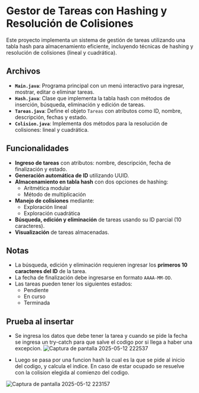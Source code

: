 
# Gestor de Tareas con Hashing y Resolución de Colisiones

Este proyecto implementa un sistema de gestión de tareas utilizando una tabla hash para almacenamiento eficiente, incluyendo técnicas de hashing y resolución de colisiones (lineal y cuadrática).

## Archivos

- **`Main.java`**: Programa principal con un menú interactivo para ingresar, mostrar, editar o eliminar tareas.
- **`Hash.java`**: Clase que implementa la tabla hash con métodos de inserción, búsqueda, eliminación y edición de tareas.
- **`Tareas.java`**: Define el objeto `Tareas` con atributos como ID, nombre, descripción, fechas y estado.
- **`Colision.java`**: Implementa dos métodos para la resolución de colisiones: lineal y cuadrática.

## Funcionalidades

- **Ingreso de tareas** con atributos: nombre, descripción, fecha de finalización y estado.
- **Generación automática de ID** utilizando UUID.
- **Almacenamiento en tabla hash** con dos opciones de hashing:
  - Aritmética modular
  - Método de multiplicación
- **Manejo de colisiones** mediante:
  - Exploración lineal
  - Exploración cuadrática
- **Búsqueda, edición y eliminación** de tareas usando su ID parcial (10 caracteres).
- **Visualización** de tareas almacenadas.


## Notas

- La búsqueda, edición y eliminación requieren ingresar los **primeros 10 caracteres del ID** de la tarea.
- La fecha de finalización debe ingresarse en formato `AAAA-MM-DD`.
- Las tareas pueden tener los siguientes estados:
  - Pendiente
  - En curso
  - Terminada

## Prueba al insertar
- Se ingresa los datos que debe tener la tarea y cuando se pide la fecha se ingresa un try-catch para que salve el codigo por si llega a haber una excepcion.
  ![Captura de pantalla 2025-05-12 222537](https://github.com/user-attachments/assets/87d87aed-d851-4278-b131-bfdbff9a539b)

- Luego se pasa por una funcion hash la cual es la que se pide al inicio del codigo, y calcula el indice. En caso de estar ocupado se resuelve con la colision elegida al comienzo del codigo.
  
![Captura de pantalla 2025-05-12 223157](https://github.com/user-attachments/assets/2d9d8fb7-8397-4fca-9b20-5f8d736f72d5)
